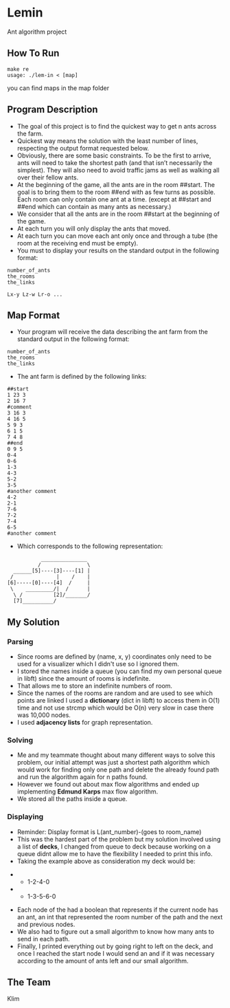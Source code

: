 # Lemin
Ant algorithm project

## How To Run
```
make re  
usage: ./lem-in < [map]
```
you can find maps in the map folder

## Program Description
* The goal of this project is to find the quickest way to get n ants across the farm.
* Quickest way means the solution with the least number of lines, respecting the output format requested below.
* Obviously, there are some basic constraints. To be the first to arrive, ants will need to take the shortest path (and that isn’t necessarily the simplest). They will also need to avoid traffic jams as well as walking all over their fellow ants.
* At the beginning of the game, all the ants are in the room ##start. The goal is to bring them to the room ##end with as few turns as possible. Each room can only contain one ant at a time. (except at ##start and ##end which can contain as many ants as necessary.)
* We consider that all the ants are in the room ##start at the beginning of the game.
* At each turn you will only display the ants that moved.
* At each turn you can move each ant only once and through a tube (the room at the receiving end must be empty).
* You must to display your results on the standard output in the following format:
```
number_of_ants
the_rooms
the_links

Lx-y Lz-w Lr-o ...
```

## Map Format
* Your program will receive the data describing the ant farm from the standard output in the following format:
```
number_of_ants
the_rooms
the_links
```
* The ant farm is defined by the following links:
```
##start
1 23 3
2 16 7
#comment
3 16 3
4 16 5
5 9 3
6 1 5
7 4 8
##end
0 9 5
0-4
0-6
1-3
4-3
5-2
3-5
#another comment
4-2
2-1
7-6
7-2
7-4
6-5
#another comment
```
- Which corresponds to the following representation:
```
           _______________
          /               \ 
  ______[5]----[3]----[1] |
 /              |    /    |
[6]-----[0]----[4]  /     |
 \    _________/|  /      |
  \ /          [2]/_______/
  [7]__________/
```

## My Solution
### Parsing
* Since rooms are defined by (name, x, y) coordinates only need to be used for a visualizer which I didn't use so I ignored them.
* I stored the names inside a queue (you can find my own personal queue in libft) since the amount of rooms is indefinite.
* That allows me to store an indefinite numbers of room.
* Since the names of the rooms are random and are used to see which points are linked I used a **dictionary** (dict in libft) to access them in O(1) time and not use strcmp which would be O(n) very slow in case there was 10,000 nodes.
* I used **adjacency lists** for graph representation.
### Solving
* Me and my teammate thought about many different ways to solve this problem, our initial attempt was just a shortest path algorithm which would work for finding only one path and delete the already found path and run the algorithm again for n paths found.
* However we found out about max flow algorithms and ended up implementing **Edmund Karps** max flow algorithm.
* We stored all the paths inside a queue.
### Displaying
* Reminder: Display format is L(ant_number)-(goes to room_name)
* This was the hardest part of the problem but my solution involved using a list of **decks**, I changed from queue to deck because working on a queue didnt allow me to have the flexibility I needed to print this info.
* Taking the example above as consideration my deck would be:
- * 1-2-4-0  
- * 1-3-5-6-0  
* Each node of the had a boolean that represents if the current node has an ant, an int that represented the room number of the path and the next and previous nodes.
* We also had to figure out a small algorithm to know how many ants to send in each path.
* Finally, I printed everything out by going right to left on the deck, and once I reached the start node I would send an and if it was necessary according to the amount of ants left and our small algorithm.

## The Team
Klim
